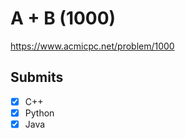 # A + B (1000)

https://www.acmicpc.net/problem/1000

## Submits

- [x] C++
- [x] Python
- [x] Java
